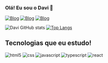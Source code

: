 ### Olá! Eu sou o Davi 👋

[![Blog](https://img.shields.io/badge/Gmail-D14836?style=for-the-badge&logo=gmail&logoColor=white)](mailto:davianitelli282@gmail.com)
[![Blog](https://img.shields.io/badge/Microsoft_Outlook-0078D4?style=for-the-badge&logo=microsoft-outlook&logoColor=white)](mailto:davianitelli282@hotmail.com)
[![Blog](https://img.shields.io/badge/LinkedIn-0077B5?style=for-the-badge&logo=linkedin&logoColor=white)](https://www.linkedin.com/in/davi-anitelli-29a544219)


![Davi GitHub stats](https://github-readme-stats.vercel.app/api?username=DaviAnitelli&show_icons=true&theme=dracula)
[![Top Langs](https://github-readme-stats.vercel.app/api/top-langs/?username=DaviAnitelli&layout=compact)](https://github.com/anuraghazra/github-readme-stats)

## Tecnologias que eu estudo!

<div style="display: inline_block">
  <img align="center" src="https://img.shields.io/badge/HTML5-E34F26?style=for-the-badge&logo=html5&logoColor=white" alt="html5"/>
  <img align="center" src="https://img.shields.io/badge/CSS3-1572B6?style=for-the-badge&logo=css3&logoColor=white" alt="css"/>
  <img align="center" src="https://img.shields.io/badge/JavaScript-F7DF1E?style=for-the-badge&logo=javascript&logoColor=black" alt="javascript"/>
  <img align="center" src="https://img.shields.io/badge/TypeScript-007ACC?style=for-the-badge&logo=typescript&logoColor=white" alt="typescript"/>
  <img align="center" src="https://img.shields.io/badge/React-20232A?style=for-the-badge&logo=react&logoColor=61DAFB" alt="react"/>
</div>
